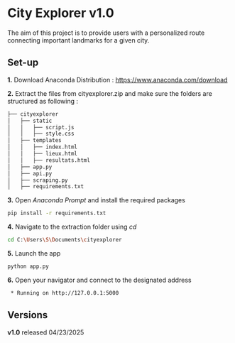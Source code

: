 # City Explorer v1.0

The aim of this project is to provide users with a personalized route connecting important landmarks for a given city.


## Set-up 
**1.** Download Anaconda Distribution : https://www.anaconda.com/download

**2.** Extract the files from cityexplorer.zip and make sure the folders are structured as following :
```bash
├── cityexplorer
│   ├── static
│   │   ├── script.js
│   │   ├── style.css
│   ├── templates
│   │   ├── index.html
│   │   ├── lieux.html
│   │   ├── resultats.html
│   ├── app.py
│   ├── api.py
│   ├── scraping.py
│   ├── requirements.txt
```
**3.**  Open *Anaconda Prompt* and install the required packages
```bash
pip install -r requirements.txt
```
**4.** Navigate to the extraction folder using *cd*
```bash
cd C:\Users\S\Documents\cityexplorer
```
**5.** Launch the app 
```bash
python app.py
```
**6.** Open your navigator and connect to the designated address
```bash
 * Running on http://127.0.0.1:5000
```
## Versions

**v1.0** released 04/23/2025 
>

